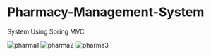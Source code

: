 # Pharmacy-Management-System

System Using Spring MVC




![pharma1](https://github.com/KHSenevirathne/Pharmacy-Management-System/assets/97569773/e1efd69f-cf99-4dee-a191-29c4ab0e3d9d)
![pharma2](https://github.com/KHSenevirathne/Pharmacy-Management-System/assets/97569773/0fbac163-bf13-47e8-ab10-8c8fc3097fd7)
![pharma3](https://github.com/KHSenevirathne/Pharmacy-Management-System/assets/97569773/05707619-835e-4a11-a20f-4cdfbe9b84fe)
